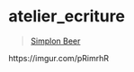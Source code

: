 # atelier_ecriture
<blockquote class="imgur-embed-pub" lang="en" data-id="a/J1zosWn"  ><a href="//imgur.com/a/J1zosWn">Simplon Beer</a></blockquote><script async src="//s.imgur.com/min/embed.js" charset="utf-8"></script>
https://imgur.com/pRimrhR